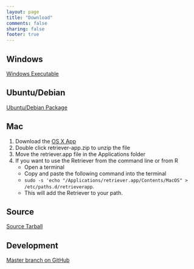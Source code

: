 ```yaml
---
layout: page
title: "Download"
comments: false
sharing: false
footer: true
---
```


## Windows

[Windows Executable](https://github.com/weecology/retriever/releases/download/v1.6.0/RetrieverSetupWindows.exe)

## Ubuntu/Debian

[Ubuntu/Debian Package](https://github.com/weecology/retriever/releases/download/v1.6.0/python-retriever_1.6-1_all.deb)

## Mac

1. Download the [OS X App](https://github.com/weecology/retriever/releases/download/v1.6.0/retriever-app.zip)
2. Double click retriever-app.zip to unzip the file
3. Move the retriever.app file in the Applications folder
4. If you want to use the Retriever from the command line or from R
    * Open a terminal
	* Copy and paste the following command into the terminal
	* `sudo -s 'echo "/Applications/retriever.app/Contents/MacOS" >
	/etc/paths.d/retrieverapp`.
	* This will add the Retriever to your path.

## Source

[Source Tarball](https://github.com/weecology/retriever/archive/v1.6.0.tar.gz)

## Development

[Master branch on GitHub](https://github.com/weecology/retriever)

